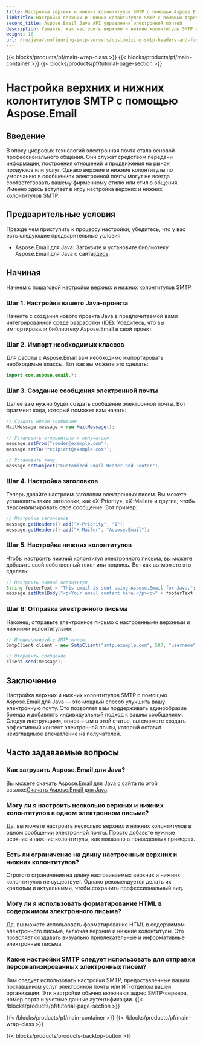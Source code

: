 ```yaml
---
title: Настройка верхних и нижних колонтитулов SMTP с помощью Aspose.Email
linktitle: Настройка верхних и нижних колонтитулов SMTP с помощью Aspose.Email
second_title: Aspose.Email Java API управления электронной почтой
description: Узнайте, как настроить верхние и нижние колонтитулы SMTP с помощью Aspose.Email для Java. Улучшите свое общение по электронной почте с помощью персонализированного брендинга и сообщений.
weight: 16
url: /ru/java/configuring-smtp-servers/customizing-smtp-headers-and-footers/
---
```


{{< blocks/products/pf/main-wrap-class >}}
{{< blocks/products/pf/main-container >}}
{{< blocks/products/pf/tutorial-page-section >}}

# Настройка верхних и нижних колонтитулов SMTP с помощью Aspose.Email


## Введение

В эпоху цифровых технологий электронная почта стала основой профессионального общения. Они служат средством передачи информации, построения отношений и продвижения на рынок продуктов или услуг. Однако верхние и нижние колонтитулы по умолчанию в сообщениях электронной почты могут не всегда соответствовать вашему фирменному стилю или стилю общения. Именно здесь вступает в игру настройка верхних и нижних колонтитулов SMTP.

## Предварительные условия

Прежде чем приступить к процессу настройки, убедитесь, что у вас есть следующие предварительные условия:

-  Aspose.Email для Java: Загрузите и установите библиотеку Aspose.Email для Java с сайта[здесь](https://releases.aspose.com/email/java/).

## Начиная

Начнем с пошаговой настройки верхних и нижних колонтитулов SMTP. 

### Шаг 1. Настройка вашего Java-проекта

Начните с создания нового проекта Java в предпочитаемой вами интегрированной среде разработки (IDE). Убедитесь, что вы импортировали библиотеку Aspose.Email в свой проект.

### Шаг 2. Импорт необходимых классов

Для работы с Aspose.Email вам необходимо импортировать необходимые классы. Вот как вы можете это сделать:

```java
import com.aspose.email.*;
```

### Шаг 3. Создание сообщения электронной почты

Далее вам нужно будет создать сообщение электронной почты. Вот фрагмент кода, который поможет вам начать:

```java
// Создать новое сообщение
MailMessage message = new MailMessage();

// Установить отправителя и получателя
message.setFrom("sender@example.com");
message.setTo("recipient@example.com");

// Установить тему
message.setSubject("Customized Email Header and Footer");
```

### Шаг 4. Настройка заголовков

Теперь давайте настроим заголовки электронных писем. Вы можете установить такие заголовки, как «X-Priority», «X-Mailer» и другие, чтобы персонализировать свое сообщение. Вот пример:

```java
// Настройка заголовков
message.getHeaders().add("X-Priority", "1");
message.getHeaders().add("X-Mailer", "Aspose.Email");
```

### Шаг 5. Настройка нижних колонтитулов

Чтобы настроить нижний колонтитул электронного письма, вы можете добавить свой собственный текст или подпись. Вот как вы можете это сделать:

```java
// Настроить нижний колонтитул
String footerText = "This email is sent using Aspose.Email for Java.";
message.setHtmlBody("<p>Your email content here.</p><p>" + footerText + "</p>");
```

### Шаг 6: Отправка электронного письма

Наконец, отправьте электронное письмо с настроенными верхними и нижними колонтитулами:

```java
// Инициализируйте SMTP-клиент
SmtpClient client = new SmtpClient("smtp.example.com", 587, "username", "password");

// Отправить сообщение
client.send(message);
```

## Заключение

Настройка верхних и нижних колонтитулов SMTP с помощью Aspose.Email для Java — это мощный способ улучшить вашу электронную почту. Это позволяет вам поддерживать единообразие бренда и добавлять индивидуальный подход к вашим сообщениям. Следуя инструкциям, описанным в этой статье, вы сможете создать эффективный контент электронной почты, который оставит неизгладимое впечатление на получателей.

## Часто задаваемые вопросы

### Как загрузить Aspose.Email для Java?

 Вы можете скачать Aspose.Email для Java с сайта по этой ссылке:[Скачать Aspose.Email для Java](https://releases.aspose.com/email/java/).

### Могу ли я настроить несколько верхних и нижних колонтитулов в одном электронном письме?

Да, вы можете настроить несколько верхних и нижних колонтитулов в одном сообщении электронной почты. Просто добавьте нужные верхние и нижние колонтитулы, как показано в приведенных примерах.

### Есть ли ограничение на длину настроенных верхних и нижних колонтитулов?

Строгого ограничения на длину настраиваемых верхних и нижних колонтитулов не существует. Однако рекомендуется делать их краткими и актуальными, чтобы сохранить профессиональный вид.

### Могу ли я использовать форматирование HTML в содержимом электронного письма?

Да, вы можете использовать форматирование HTML в содержимом электронного письма, включая верхние и нижние колонтитулы. Это позволяет создавать визуально привлекательные и информативные электронные письма.

### Какие настройки SMTP следует использовать для отправки персонализированных электронных писем?

Вам следует использовать настройки SMTP, предоставленные вашим поставщиком услуг электронной почты или ИТ-отделом вашей организации. Эти настройки обычно включают адрес SMTP-сервера, номер порта и учетные данные аутентификации.
{{< /blocks/products/pf/tutorial-page-section >}}

{{< /blocks/products/pf/main-container >}}
{{< /blocks/products/pf/main-wrap-class >}}

{{< blocks/products/products-backtop-button >}}
